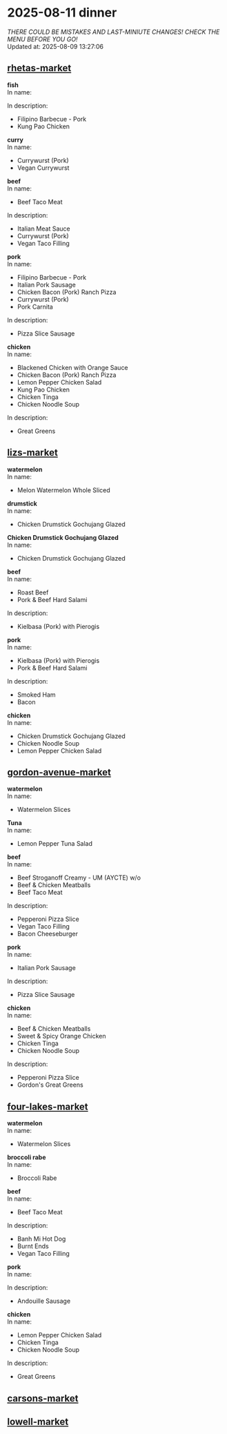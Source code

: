 # 2025-08-11 dinner  
*THERE COULD BE MISTAKES AND LAST-MINIUTE CHANGES! CHECK THE MENU BEFORE YOU GO!*  
Updated at: 2025-08-09 13:27:06  
## [rhetas-market](https://wisc-housingdining.nutrislice.com/menu/rhetas-market/dinner/2025-08-11)  
**fish**  
In name:   
  
In description:   
 - Filipino Barbecue - Pork  
 - Kung Pao Chicken  
  
**curry**  
In name:   
 - Currywurst (Pork)  
 - Vegan Currywurst  
  
**beef**  
In name:   
 - Beef Taco Meat  
  
In description:   
 - Italian Meat Sauce  
 - Currywurst (Pork)  
 - Vegan Taco Filling  
  
**pork**  
In name:   
 - Filipino Barbecue - Pork  
 - Italian Pork Sausage  
 - Chicken Bacon (Pork) Ranch Pizza  
 - Currywurst (Pork)  
 - Pork Carnita  
  
In description:   
 - Pizza Slice Sausage  
  
**chicken**  
In name:   
 - Blackened Chicken with Orange Sauce  
 - Chicken Bacon (Pork) Ranch Pizza  
 - Lemon Pepper Chicken Salad  
 - Kung Pao Chicken  
 - Chicken Tinga  
 - Chicken Noodle Soup  
  
In description:   
 - Great Greens  
  
## [lizs-market](https://wisc-housingdining.nutrislice.com/menu/lizs-market/dinner/2025-08-11)  
**watermelon**  
In name:   
 - Melon Watermelon Whole Sliced  
  
**drumstick**  
In name:   
 - Chicken Drumstick Gochujang Glazed  
  
**Chicken Drumstick Gochujang Glazed**  
In name:   
 - Chicken Drumstick Gochujang Glazed  
  
**beef**  
In name:   
 - Roast Beef  
 - Pork & Beef Hard Salami  
  
In description:   
 - Kielbasa (Pork) with Pierogis  
  
**pork**  
In name:   
 - Kielbasa (Pork) with Pierogis  
 - Pork & Beef Hard Salami  
  
In description:   
 - Smoked Ham  
 - Bacon  
  
**chicken**  
In name:   
 - Chicken Drumstick Gochujang Glazed  
 - Chicken Noodle Soup  
 - Lemon Pepper Chicken Salad  
  
## [gordon-avenue-market](https://wisc-housingdining.nutrislice.com/menu/gordon-avenue-market/dinner/2025-08-11)  
**watermelon**  
In name:   
 - Watermelon Slices  
  
**Tuna**  
In name:   
 - Lemon Pepper Tuna Salad  
  
**beef**  
In name:   
 - Beef Stroganoff Creamy - UM (AYCTE) w/o  
 - Beef & Chicken Meatballs  
 - Beef Taco Meat  
  
In description:   
 - Pepperoni Pizza Slice  
 - Vegan Taco Filling  
 - Bacon Cheeseburger  
  
**pork**  
In name:   
 - Italian Pork Sausage  
  
In description:   
 - Pizza Slice Sausage  
  
**chicken**  
In name:   
 - Beef & Chicken Meatballs  
 - Sweet & Spicy Orange Chicken  
 - Chicken Tinga  
 - Chicken Noodle Soup  
  
In description:   
 - Pepperoni Pizza Slice  
 - Gordon's Great Greens  
  
## [four-lakes-market](https://wisc-housingdining.nutrislice.com/menu/four-lakes-market/dinner/2025-08-11)  
**watermelon**  
In name:   
 - Watermelon Slices  
  
**broccoli rabe**  
In name:   
 - Broccoli Rabe  
  
**beef**  
In name:   
 - Beef Taco Meat  
  
In description:   
 - Banh Mi Hot Dog  
 - Burnt Ends  
 - Vegan Taco Filling  
  
**pork**  
In name:   
  
In description:   
 - Andouille Sausage  
  
**chicken**  
In name:   
 - Lemon Pepper Chicken Salad  
 - Chicken Tinga  
 - Chicken Noodle Soup  
  
In description:   
 - Great Greens  
  
## [carsons-market](https://wisc-housingdining.nutrislice.com/menu/carsons-market/dinner/2025-08-11)  
## [lowell-market](https://wisc-housingdining.nutrislice.com/menu/lowell-market/dinner/2025-08-11)  
  
